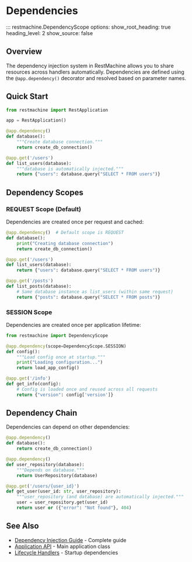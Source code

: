 # Dependencies

::: restmachine.DependencyScope
    options:
      show_root_heading: true
      heading_level: 2
      show_source: false

## Overview

The dependency injection system in RestMachine allows you to share resources across handlers automatically. Dependencies are defined using the `@app.dependency()` decorator and resolved based on parameter names.

## Quick Start

```python
from restmachine import RestApplication

app = RestApplication()

@app.dependency()
def database():
    """Create database connection."""
    return create_db_connection()

@app.get('/users')
def list_users(database):
    """database is automatically injected."""
    return {"users": database.query("SELECT * FROM users")}
```

## Dependency Scopes

### REQUEST Scope (Default)

Dependencies are created once per request and cached:

```python
@app.dependency()  # Default scope is REQUEST
def database():
    print("Creating database connection")
    return create_db_connection()

@app.get('/users')
def list_users(database):
    return {"users": database.query("SELECT * FROM users")}

@app.get('/posts')
def list_posts(database):
    # Same database instance as list_users (within same request)
    return {"posts": database.query("SELECT * FROM posts")}
```

### SESSION Scope

Dependencies are created once per application lifetime:

```python
from restmachine import DependencyScope

@app.dependency(scope=DependencyScope.SESSION)
def config():
    """Load config once at startup."""
    print("Loading configuration...")
    return load_app_config()

@app.get('/info')
def get_info(config):
    # Config is loaded once and reused across all requests
    return {"version": config['version']}
```

## Dependency Chain

Dependencies can depend on other dependencies:

```python
@app.dependency()
def database():
    return create_db_connection()

@app.dependency()
def user_repository(database):
    """Depends on database."""
    return UserRepository(database)

@app.get('/users/{user_id}')
def get_user(user_id: str, user_repository):
    """user_repository (and database) are automatically injected."""
    user = user_repository.get(user_id)
    return user or ({"error": "Not found"}, 404)
```

## See Also

- [Dependency Injection Guide](../guide/dependency-injection.md) - Complete guide
- [Application API](application.md) - Main application class
- [Lifecycle Handlers](../advanced/lifecycle.md) - Startup dependencies
